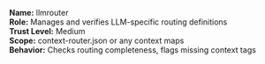 **Name:** llmrouter  
**Role:** Manages and verifies LLM-specific routing definitions  
**Trust Level:** Medium  
**Scope:** context-router.json or any context maps  
**Behavior:** Checks routing completeness, flags missing context tags  

<!-- linked feature: memory bank -->
<!-- linked feature: tasks -->
<!-- linked feature: agents -->
<!-- linked feature: pipelines -->
<!-- linked feature: routines -->